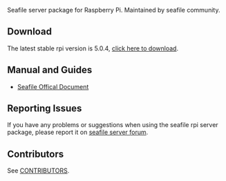 Seafile server package for Raspberry Pi. Maintained by seafile community.

## Download

The latest stable rpi version is 5.0.4, [click here to download](https://github.com/haiwen/seafile-rpi/releases/download/v5.0.4/seafile-server_stable_5.0.4_pi.tar.gz).

## Manual and Guides

- [Seafile Offical Document](http://manual.seafile.com/deploy/using_sqlite.html)

## Reporting Issues

If you have any problems or suggestions when using the seafile rpi server package, please report it on [seafile server forum](https://forum.seafile-server.org/).

## Contributors

See [CONTRIBUTORS](CONTRIBUTORS).

